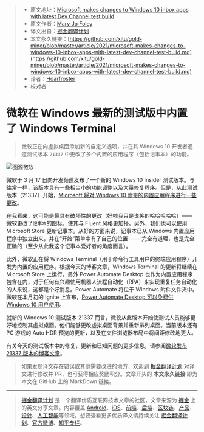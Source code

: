 > * 原文地址：[Microsoft makes changes to Windows 10 inbox apps with latest Dev Channel test build](https://www.zdnet.com/article/microsoft-makes-changes-to-windows-10-inbox-apps-with-latest-dev-channel-test-build/)
> * 原文作者：[Mary Jo Foley](https://www.zdnet.com/meet-the-team/us/mary-jo-foley/)
> * 译文出自：[掘金翻译计划](https://github.com/xitu/gold-miner)
> * 本文永久链接：[https://github.com/xitu/gold-miner/blob/master/article/2021/microsoft-makes-changes-to-windows-10-inbox-apps-with-latest-dev-channel-test-build.md](https://github.com/xitu/gold-miner/blob/master/article/2021/microsoft-makes-changes-to-windows-10-inbox-apps-with-latest-dev-channel-test-build.md)
> * 译者：[Hoarfroster](https://github.com/PassionPenguin)
> * 校对者：

# 微软在 Windows 最新的测试版中内置了 Windows Terminal

> 微软正在向虚拟桌面添加新的自定义选项，并在其 Windows 10 开发者通道测试版本 `21337` 中更改了多个内置的应用程序（包括记事本）的功能。

![图源微软](https://www.zdnet.com/a/hub/i/2021/03/17/384b289e-d334-4b03-b676-5df0c8fb24f7/win10build21337.jpg)

微软于 3 月 17 日向开发频道发布了一个新的 Windows 10 Insider 测试版本。与往常一样，该版本具有一些相当小的功能调整以及大量修复程序。但是，从此测试版本（21337）开始，[Microsoft 将对 Windows 10 附带的内置应用程序进行一些更改](https://blogs.windows.com/windows-insider/2021/03/17/announcing-windows-10-insider-preview-build-21337/)。

在我看来，这可能是最具有破坏性的更改（好啦我只是说笑的哈哈哈哈哈）—— 微软更改了`记事本`的图标，使其与 Fluent 风格更加搭。另外，我们也可以使用 Microsoft Store 更新记事本。从好的方面来说，记事本已从 Windows 内置应用程序中独立出来，并在“开始”菜单中有了自己的位置 —— 完全有道理，也是完全正确的（至少从此我这个记事本爱好者的角度而言）。

此外，微软正在将 Windows Terminal（用于命令行工具用户的终端应用程序）开发为内置的应用程序。根据今天的博客文章，Windows Terminal 的更新将继续在 Microsoft Store 上运行。另外 Power Automate Desktop 也作为内置应用程序包含在内，对于任何有兴趣使用机器人流程自动化（RPA）来实现重复任务自动化的人来说，这都是个好消息。Power Automate 将位于 Windows 附件文件夹中。微软在本月初的 Ignite 上宣布，[Power Automate Desktop 可以免费供 Windows 10 用户使用](https://www.techrepublic.com/article/microsoft-offers-power-automate-for-the-desktop-to-all-windows-10-users/)。

就新的 Windows 10 测试版本 21337 而言，微软从此版本开始使测试人员能够更好地控制其虚拟桌面。他们能够更改虚拟桌面背景并重新排列桌面。当前版本还有 PC 游戏的 Auto HDR 预览的更新，以及在文件浏览器布局中将间距修改地更大。

有关今天的测试版本中的修复，更新和已知问题的更多信息，请参阅[微软发布 21337 版本的博客文章](https://blogs.windows.com/windows-insider/2021/03/17/announcing-windows-10-insider-preview-build-21337/)。

> 如果发现译文存在错误或其他需要改进的地方，欢迎到 [掘金翻译计划](https://github.com/xitu/gold-miner) 对译文进行修改并 PR，也可获得相应奖励积分。文章开头的 **本文永久链接** 即为本文在 GitHub 上的 MarkDown 链接。

---

> [掘金翻译计划](https://github.com/xitu/gold-miner) 是一个翻译优质互联网技术文章的社区，文章来源为 [掘金](https://juejin.im) 上的英文分享文章。内容覆盖 [Android](https://github.com/xitu/gold-miner#android)、[iOS](https://github.com/xitu/gold-miner#ios)、[前端](https://github.com/xitu/gold-miner#前端)、[后端](https://github.com/xitu/gold-miner#后端)、[区块链](https://github.com/xitu/gold-miner#区块链)、[产品](https://github.com/xitu/gold-miner#产品)、[设计](https://github.com/xitu/gold-miner#设计)、[人工智能](https://github.com/xitu/gold-miner#人工智能)等领域，想要查看更多优质译文请持续关注 [掘金翻译计划](https://github.com/xitu/gold-miner)、[官方微博](http://weibo.com/juejinfanyi)、[知乎专栏](https://zhuanlan.zhihu.com/juejinfanyi)。
